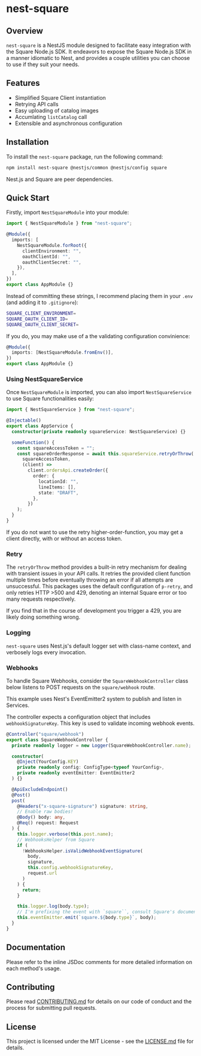 # nest-square

## Overview

`nest-square` is a NestJS module designed to facilitate easy integration with the Square Node.js SDK.
It endeavors to expose the Square Node.js SDK in a manner idiomatic to Nest, and provides a couple
utilities you can choose to use if they suit your needs.

## Features

- Simplified Square Client instantiation
- Retrying API calls
- Easy uploading of catalog images
- Accumlating `listCatalog` call
- Extensible and asynchronous configuration

## Installation

To install the `nest-square` package, run the following command:

```bash
npm install nest-square @nestjs/common @nestjs/config square
```

Nest.js and Square are peer dependencies.

## Quick Start

Firstly, import `NestSquareModule` into your module:

```typescript
import { NestSquareModule } from "nest-square";

@Module({
  imports: [
    NestSquareModule.forRoot({
      clientEnvironment: "",
      oauthClientId: "",
      oauthClientSecret: "",
    }),
  ],
})
export class AppModule {}
```

Instead of committing these strings, I recommend placing them in your `.env` (and adding it to `.gitignore`):

```bash
SQUARE_CLIENT_ENVIRONMENT=
SQUARE_OAUTH_CLIENT_ID=
SQUARE_OAUTH_CLIENT_SECRET=
```

If you do, you may make use of a the validating configuration convinience:

```typescript
@Module({
  imports: [NestSquareModule.fromEnv()],
})
export class AppModule {}
```

### Using NestSquareService

Once `NestSquareModule` is imported, you can also import `NestSquareService` to use Square functionalities easily:

```typescript
import { NestSquareService } from "nest-square";

@Injectable()
export class AppService {
  constructor(private readonly squareService: NestSquareService) {}

  someFunction() {
    const squareAccessToken = "";
    const squareOrderResponse = await this.squareService.retryOrThrow(
      squareAccessToken,
      (client) =>
        client.ordersApi.createOrder({
          order: {
            locationId: "",
            lineItems: [],
            state: "DRAFT",
          },
        })
    );
  }
}
```

If you do not want to use the retry higher-order-function, you may get a client directly, with or without an access token.

### Retry

The `retryOrThrow` method provides a built-in retry mechanism for dealing with transient issues in your API calls. It retries the provided client function multiple times before eventually throwing an error if all attempts are unsuccessful. This packages uses the default configuration of `p-retry`, and only retries HTTP >500 and 429, denoting an internal Square error or too many requests respectively.

If you find that in the course of development you trigger a 429, you are likely doing something wrong.

### Logging

`nest-square` uses Nest.js's default logger set with class-name context, and verbosely logs every invocation.

### Webhooks

To handle Square Webhooks, consider the `SquareWebhookController` class below listens to POST requests on the `square/webhook` route.

This example uses Nest's EventEmitter2 system to publish and listen in Services.

The controller expects a configuration object that includes `webhookSignatureKey`. This key is used to validate incoming webhook events.

```typescript
@Controller("square/webhook")
export class SquareWebhookController {
  private readonly logger = new Logger(SquareWebhookController.name);

  constructor(
    @Inject(YourConfig.KEY)
    private readonly config: ConfigType<typeof YourConfig>,
    private readonly eventEmitter: EventEmitter2
  ) {}

  @ApiExcludeEndpoint()
  @Post()
  post(
    @Headers("x-square-signature") signature: string,
    // Enable raw bodies!
    @Body() body: any,
    @Req() request: Request
  ) {
    this.logger.verbose(this.post.name);
    // WebhooksHelper from Square
    if (
      !WebhooksHelper.isValidWebhookEventSignature(
        body,
        signature,
        this.config.webhookSignatureKey,
        request.url
      )
    ) {
      return;
    }

    this.logger.log(body.type);
    // I'm prefixing the event with `square``, consult Square's documentation for the list.
    this.eventEmitter.emit(`square.${body.type}`, body);
  }
}
```

## Documentation

Please refer to the inline JSDoc comments for more detailed information on each method's usage.

## Contributing

Please read [CONTRIBUTING.md](CONTRIBUTING.md) for details on our code of conduct and the process for submitting pull requests.

## License

This project is licensed under the MIT License - see the [LICENSE.md](LICENSE.md) file for details.
